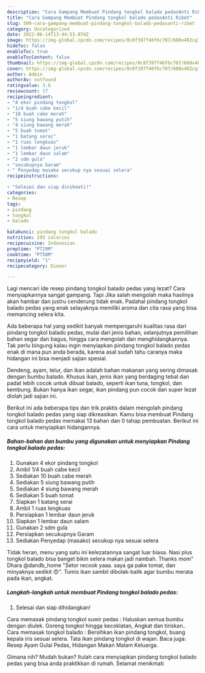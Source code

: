 ```yaml
---
description: "Cara Gampang Membuat Pindang tongkol balado pedasAnti Ribet"
title: "Cara Gampang Membuat Pindang tongkol balado pedasAnti Ribet"
slug: 509-cara-gampang-membuat-pindang-tongkol-balado-pedasanti-ribet
category: Uncategorized
date: 2022-06-14T13:44:53.074Z
image: https://img-global.cpcdn.com/recipes/0c8f397f46f6c707/680x482cq70/pindang-tongkol-balado-pedas-foto-resep-utama.jpg
hideToc: false
enableToc: true
enableTocContent: false
thumbnail: https://img-global.cpcdn.com/recipes/0c8f397f46f6c707/680x482cq70/pindang-tongkol-balado-pedas-foto-resep-utama.jpg
cover: https://img-global.cpcdn.com/recipes/0c8f397f46f6c707/680x482cq70/pindang-tongkol-balado-pedas-foto-resep-utama.jpg
author: Admin
authorAv: notfound
ratingvalue: 3.6
reviewcount: 17
recipeingredient:
- "4 ekor pindang tongkol"
- "1/4 buah cabe kecil"
- "10 buah cabe merah"
- "5 siung bawang putih"
- "4 siung bawang merah"
- "5 buah tomat"
- "1 batang serai"
- "1 ruas lengkuas"
- "1 lembar daun jeruk"
- "1 lembar daun salam"
- "2 sdm gula"
- "secukupnya Garam"
- " Penyedap masako secukup nya sesuai selera"
recipeinstructions:

- "Selesai dan siap dinikmati!"
categories:
- Resep
tags:
- pindang
- tongkol
- balado

katakunci: pindang tongkol balado 
nutrition: 293 calories
recipecuisine: Indonesian
preptime: "PT29M"
cooktime: "PT58M"
recipeyield: "1"
recipecategory: Dinner

---
```



Lagi mencari ide resep pindang tongkol balado pedas yang lezat? Cara menyiapkannya sangat gampang. Tapi Jika salah mengolah maka hasilnya akan hambar dan justru cenderung tidak enak. Padahal pindang tongkol balado pedas yang enak selayaknya memiliki aroma dan cita rasa yang bisa memancing selera kita.


Ada beberapa hal yang sedikit banyak mempengaruhi kualitas rasa dari pindang tongkol balado pedas, mulai dari jenis bahan, selanjutnya pemilihan bahan segar dan bagus, hingga cara mengolah dan menghidangkannya. Tak perlu bingung kalau ingin menyiapkan pindang tongkol balado pedas enak di mana pun anda berada, karena asal sudah tahu caranya maka hidangan ini bisa menjadi sajian spesial.

Dendeng, ayam, telur, dan ikan adalah bahan makanan yang sering dimasak dengan bumbu balado. Khusus ikan, jenis ikan yang berdaging tebal dan padat lebih cocok untuk dibuat balado, seperti ikan tuna, tongkol, dan kembung. Bukan hanya ikan segar, ikan pindang pun cocok dan super lezat diolah jadi sajian ini.


Berikut ini ada beberapa tips dan trik praktis dalam mengolah pindang tongkol balado pedas yang siap dikreasikan. Kamu bisa membuat Pindang tongkol balado pedas memakai 13 bahan dan 0 tahap pembuatan. Berikut ini cara untuk menyiapkan hidangannya.

<!--inarticleads1-->

##### Bahan-bahan dan bumbu yang digunakan untuk menyiapkan Pindang tongkol balado pedas:

1. Gunakan 4 ekor pindang tongkol
1. Ambil 1/4 buah cabe kecil
1. Sediakan 10 buah cabe merah
1. Sediakan 5 siung bawang putih
1. Sediakan 4 siung bawang merah
1. Sediakan 5 buah tomat
1. Siapkan 1 batang serai
1. Ambil 1 ruas lengkuas
1. Persiapkan 1 lembar daun jeruk
1. Siapkan 1 lembar daun salam
1. Gunakan 2 sdm gula
1. Persiapkan secukupnya Garam
1. Sediakan  Penyedap (masako) secukup nya sesuai selera


Tidak heran, menu yang satu ini kelezatannya sangat luar biasa. Nasi plus tongkol balado bisa banget bikin selera makan jadi nambah. Thanks mom&#34; Dhara @dandb_home &#34;Setor recook yaaa. saya ga pake tomat, dan minyaknya sedikit 😍&#34;. Tumis ikan sambil dibolak-balik agar bumbu merata pada ikan, angkat. 

<!--inarticleads2-->

##### Langkah-langkah untuk membuat Pindang tongkol balado pedas:


1. Selesai dan siap dihidangkan!

Cara memasak pindang tongkol suwir pedas : Haluskan semua bumbu dengan diulek. Goreng tongkol hingga kecoklatan, Angkat dan tiriskan.. Cara memasak tongkol balado : Bersihkan ikan pindang tongkol, buang kepala iris sesuai selera. Tata ikan pindang tongkol di wajan. Baca juga: Resep Ayam Gulai Pedas, Hidangan Makan Malam Keluarga. 

Gimana nih? Mudah bukan? Itulah cara menyiapkan pindang tongkol balado pedas yang bisa anda praktikkan di rumah. Selamat menikmati
